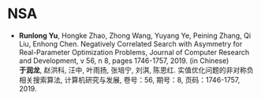 # NSA

+ **Runlong Yu**, Hongke Zhao, Zhong Wang, Yuyang Ye, Peining Zhang, Qi Liu, Enhong Chen. Negatively Correlated Search with Asymmetry for Real-Parameter Optimization Problems, Journal of Computer Research and Development, v 56, n 8, pages 1746-1757, 2019. (in Chinese)  
**于润龙**, 赵洪科, 汪中, 叶雨扬, 张培宁, 刘淇, 陈恩红. 实值优化问题的非对称负相关搜索算法, 计算机研究与发展, 卷号：56, 期号：8, 页码：1746-1757, 2019.
